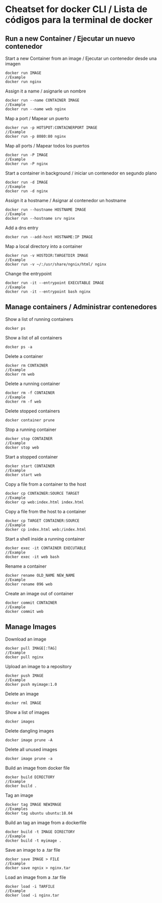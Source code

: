 # Cheatset for docker CLI / Lista de códigos para la terminal de docker

## Run  a new Container / Ejecutar un nuevo contenedor

Start a new Container from an image / Ejecutar un contenedor desde una imagen

    docker run IMAGE
    //Example
    docker run nginx

Assign it a name / asignarle un nombre

    docker run --name CONTAINER IMAGE
    //Example
    docker run --name web nginx

Map a port / Mapear un puerto

    docker run -p HOTSPOT:CONTAINERPORT IMAGE
    //Example
    docker run -p 8080:80 nginx

Map all ports / Mapear todos los puertos

    docker run -P IMAGE
    //Example
    docker run -P nginx

Start a container in background / iniciar un contenedor en segundo plano

    docker run -d IMAGE 
    //Example
    docker run -d nginx

Assign it a hostname / Asignar al contenedor un hostname

    docker run --hostname HOSTNAME IMAGE
    //Example
    docker run --hostname srv nginx

Add a dns entry

    docker run --add-host HOSTNAME:IP IMAGE

Map a local directory into a container 

    docker run -v HOSTDIR:TARGETDIR IMAGE
    //Example
    docker run -v ~/:/usr/share/ngnix/html/ nginx

Change the entrypoint

    docker run -it --entrypoint EXECUTABLE IMAGE
    //Example
    docker run -it --entrypoint bash nginx

## Manage containers / Administrar contenedores

Show a list of running containers

    docker ps

Show a list of all containers 

    docker ps -a

Delete a container

    docker rm CONTAINER
    //Example
    docker rm web

Delete a running container 

    docker rm -f CONTAINER
    //Example 
    docker rm -f web

Delete stopped containers 

    docker container prune

Stop a running container

    docker stop CONTAINER
    //Example
    docker stop web

Start a stopped container 

    docker start CONTAINER
    //Example
    docker start web

Copy a file from a container to the host

    docker cp CONTAINER:SOURCE TARGET
    //Example
    docker cp web:index.html index.html

Copy a file from the host to a container

    docker cp TARGET CONTAINER:SOURCE
    //Example 
    docker cp index.html web:/index.html

Start a shell inside a running container

    docker exec -it CONTAINER EXECUTABLE
    //Example
    docker exec -it web bash

Rename a container

    docker rename OLD_NAME NEW_NAME
    //Example 
    docker rename 096 web

Create an image out of container

    docker commit CONTAINER
    //Example
    docker commit web

## Manage Images

Download an image

    docker pull IMAGE[:TAG]
    //Example
    docker pull nginx

Upload an image to a repository

    docker push IMAGE
    //Example
    docker push myimage:1.0

Delete an image

    docker rml IMAGE

Show a list of images

    docker images

Delete dangling images

    docker image prune -A

Delete all unused images

    docker image prune -a

Build an image from docker file

    docker build DIRECTORY
    //Example
    docker build .

Tag an image

    docker tag IMAGE NEWIMAGE
    //Examples
    docker tag ubuntu ubuntu:18.04

Build an tag an image from a dockerfile

    docker build -t IMAGE DIRECTORY
    //Example
    docker build -t myimage .

Save an image to a .tar file

    docker save IMAGE > FILE
    //Example
    docker save ngnix > nginx.tar

Load an image from a .tar file

    docker load -i TARFILE
    //Example
    docker load -i nginx.tar